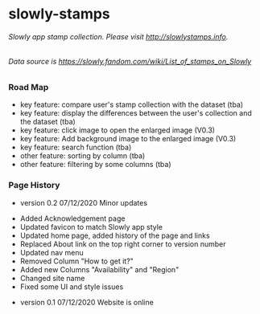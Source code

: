 # slowly-stamps

###### Slowly app stamp collection. Please visit http://slowlystamps.info.

###### Data source is https://slowly.fandom.com/wiki/List_of_stamps_on_Slowly

### Road Map

- key feature: compare user's stamp collection with the dataset (tba)
- key feature: display the differences between the user's collection and the dataset (tba)
- key feature: click image to open the enlarged image (V0.3)
- key feature: Add background image to the enlarged image (V0.3)
- key feature: search function (tba)
- other feature: sorting by column (tba)
- other feature: filtering by some columns (tba)

### Page History

- version 0.2 07/12/2020 Minor updates

* Added Acknowledgement page
* Updated favicon to match Slowly app style
* Updated home page, added history of the page and links
* Replaced About link on the top right corner to version number
* Updated nav menu
* Removed Column "How to get it?"
* Added new Columns "Availability" and "Region"
* Changed site name
* Fixed some UI and style issues

- version 0.1 07/12/2020 Website is online


